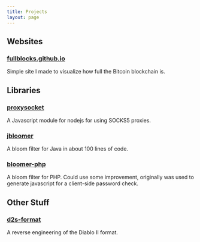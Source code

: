 ```yaml
---
title: Projects
layout: page
---
```


## Websites

### [fullblocks.github.io](https://fullblocks.github.io)
Simple site I made to visualize how full the Bitcoin blockchain is.

## Libraries

### [proxysocket](https://github.com/krisives/proxysocket)
A Javascript module for nodejs for using SOCKS5 proxies.

### [jbloomer](https://github.com/krisives/jbloomer)
A bloom filter for Java in about 100 lines of code.

### [bloomer-php](https://github.com/krisives/bloomer-php)
A bloom filter for PHP. Could use some improvement, originally was used to generate
javascript for a client-side password check.

## Other Stuff

### [d2s-format](https://github.com/krisives/d2s-format)
A reverse engineering of the Diablo II format.
